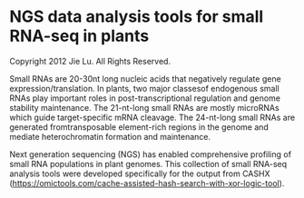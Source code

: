 # NGS data analysis tools for small RNA-seq in plants

Copyright 2012 Jie Lu. All Rights Reserved.

Small RNAs are 20-30nt long nucleic acids that negatively regulate gene expression/translation. In plants, two major classesof endogenous small RNAs play important roles in post-transcriptional regulation and genome stability maintenance. The 21-nt-long small RNAs are mostly microRNAs which guide target-specific mRNA cleavage. The 24-nt-long small RNAs are generated fromtransposable element-rich regions in the genome and mediate heterochromatin formation and maintenance. 

Next generation sequencing (NGS) has enabled comprehensive
profiling of small RNA populations in plant genomes. This collection of small
RNA-seq analysis tools were developed specifically for the output from CASHX (https://omictools.com/cache-assisted-hash-search-with-xor-logic-tool).
  

